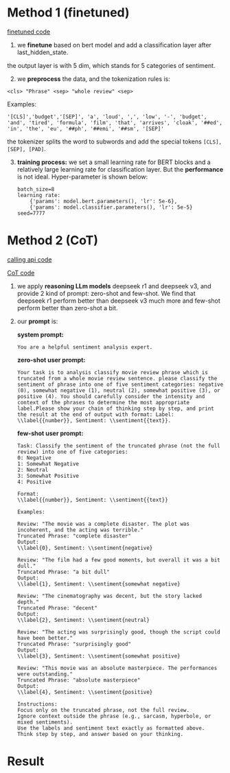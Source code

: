 # Method 1 (finetuned)

[finetuned code](./assignment-lab1.ipynb)

1. we **finetune** based on bert model and add a classification layer after last_hidden_state.

the output layer is with 5 dim, which stands for 5 categories of sentiment.

2. we **preprocess** the data, and the tokenization rules is:

`<cls> "Phrase" <sep> "whole review" <sep>`

Examples:

`'[CLS]','budget','[SEP]', 'a', 'loud', ',', 'low', '-', 'budget', 'and', 'tired', 'formula', 'film', 'that', 'arrives', 'cloak', '##ed', 'in', 'the', 'eu', '##ph', '##emi', '##sm', '[SEP]'`

the tokenizer splits the word to subwords and add the special tokens `[CLS], [SEP], [PAD]`.

3. **training process:** we set a small learning rate for BERT blocks and a relatively large learning rate for classification layer. But the **performance** is not ideal. Hyper-parameter is shown below:

   ``` 
   batch_size=8
   learning rate:
       {'params': model.bert.parameters(), 'lr': 5e-6},
       {'params': model.classifier.parameters(), 'lr': 5e-5}
   seed=7777
   ```

   

# Method 2 (CoT)

[calling api code](./code/gemini_call_api2.py)

[CoT code](./assignment-lab1.ipynb)

1. we apply **reasoning LLm models** deepseek r1 and deepseek v3, and provide 2 kind of prompt: zero-shot and few-shot. We find that deepseek r1 perform better than deepseek v3 much more and few-shot perform better than zero-shot a bit.

2. our **prompt** is:

   **system prompt:**

   ```
   You are a helpful sentiment analysis expert.
   ```
   **zero-shot user prompt:**
   
   ```
   Your task is to analysis classify movie review phrase which is truncated from a whole movie review sentence. please classify the sentiment of phrase into one of five sentiment categories: negative (0), somewhat negative (1), neutral (2), somewhat positive (3), or positive (4). You should carefully consider the intensity and context of the phrases to determine the most appropriate label.Please show your chain of thinking step by step, and print the result at the end of output with format: Label: \\label{{number}}, Sentiment: \\sentiment{{text}}.
   ```
   **few-shot user prompt:**
   ```
   Task: Classify the sentiment of the truncated phrase (not the full review) into one of five categories:
   0: Negative
   1: Somewhat Negative
   2: Neutral
   3: Somewhat Positive
   4: Positive
   
   Format:
   \\label{{number}}, Sentiment: \\sentiment{{text}}
   
   Examples:
   
   Review: "The movie was a complete disaster. The plot was incoherent, and the acting was terrible."
   Truncated Phrase: "complete disaster"
   Output:
   \\label{0}, Sentiment: \\sentiment{negative}
   
   Review: "The film had a few good moments, but overall it was a bit dull."
   Truncated Phrase: "a bit dull"
   Output:
   \\label{1}, Sentiment: \\sentiment{somewhat negative}
   
   Review: "The cinematography was decent, but the story lacked depth."
   Truncated Phrase: "decent"
   Output:
   \\label{2}, Sentiment: \\sentiment{neutral}
   
   Review: "The acting was surprisingly good, though the script could have been better."
   Truncated Phrase: "surprisingly good"
   Output:
   \\label{3}, Sentiment: \\sentiment{somewhat positive}
   
   Review: "This movie was an absolute masterpiece. The performances were outstanding."
   Truncated Phrase: "absolute masterpiece"
   Output:
   \\label{4}, Sentiment: \\sentiment{positive}
   
   Instructions:
   Focus only on the truncated phrase, not the full review.
   Ignore context outside the phrase (e.g., sarcasm, hyperbole, or mixed sentiments).
   Use the labels and sentiment text exactly as formatted above.
   Think step by step, and answer based on your thinking.
   ```
   

# Result

